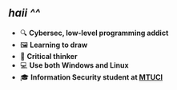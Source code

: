 ## *haii ^^*

+ 🔍 **Cybersec, low-level programming addict**
+ 🖼️ **Learning to draw**
+ 💭 **Critical thinker**
+ 💻 **Use both Windows and Linux**
+ 🎓 **Information Security student at <a href="https://mtuci.ru/" target="blank">MTUCI</a>**
